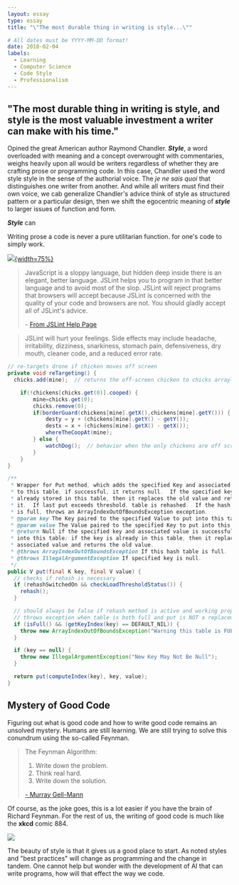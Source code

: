 ```yaml
---
layout: essay
type: essay
title: "\"The most durable thing in writing is style...\""

# All dates must be YYYY-MM-DD format!
date: 2018-02-04
labels:
  - Learning
  - Computer Science
  - Code Style
  - Professionalism
---
```


## \"The most durable thing in writing is style, and style is the most valuable investment a writer can make with his time.\" 

Opined the great American author Raymond Chandler.  _**Style**_, a word overloaded with meaning and a concept overwrought with commentaries, weighs heavily upon all would be writers regardless of whether they are crafting prose or programming code.  In this case, Chandler used the word style style in the sense of the authorial voice.  The _je ne sais quoi_ that distinguishes one writer from another.  And while all writers must find their own voice, we cab generalize Chandler's advice think of style as structured pattern or a particular design, then we shift the egocentric meaning of _**style**_ to larger issues of function and form.  

_**Style**_ can 


Writing prose a code is never a pure utilitarian function.   for one's code to simply work.  


[<img class="ui medium right floated rounded image" src="https://imgs.xkcd.com/comics/code_quality_2_2x.png">{width=75%}](https://xkcd.com/1695/)



>JavaScript is a sloppy language, but hidden deep inside there is an elegant, better language. JSLint helps you to program in that better language and to avoid most of the slop. JSLint will reject programs that browsers will accept because JSLint is concerned with the quality of your code and browsers are not. You should gladly accept all of JSLint's advice.
>
> \- [From JSLint Help Page](http://www.jslint.com/help.html)




>JSLint will hurt your feelings. Side effects may include headache, irritability, dizziness, snarkiness, stomach pain, defensiveness, dry mouth, cleaner code, and a reduced error rate.


```java
// re-targets drone if chicken moves off screen
private void reTargeting() {
  chicks.add(mine);  // returns the off-screen chicken to chicks arraylist

	if(!chickens[chicks.get(0)].cooped) {
		mine=chicks.get(0);
		chicks.remove(0);
		if(borderGuard(chickens[mine].getX(),chickens[mine].getY())) {
			desty = y + (chickens[mine].getY() - getY());
			destx = x + (chickens[mine].getX() - getX());
			whereTheCoopAt(mine);
		} else {
			watchDog();  // behavior when the only chickens are off screen
		}
	}	
}
```
	


```java
/**
 * Wrapper for Put method, which adds the specified Key and associated Value 
 * to this table, if successful, it returns null.  If the specified key is 
 * already stored in this table, then it replaces the old value and returns 
 * it.  If last put exceeds threshold, table is rehashed.  If the hash table
 * is full, throws an ArrayIndexOutOfBoundsException exception.
 * @param key The Key paired to the specified Value to put into this table.
 * @param value The Value paired to the specified Key to put into this table.
 * @return Null if the specified key and associated value is successfully put
 * into this table; if the key is already in this table, then it replaces the
 * associated value and returns the old value.
 * @throws ArrayIndexOutOfBoundsException If this hash table is full.
 * @throws IllegalArgumentException If specified key is null.
 */
public V put(final K key, final V value) {
  // checks if rehash is necessary
  if (rehashSwitchedOn && checkLoadThresholdStatus()) {
    rehash();
  }

  // should always be false if rehash method is active and working properly
  // throws exception when table is both full and put is NOT a replacement
  if (isFull() && (getKeyIndex(key) == DEFAULT_NIL)) {
    throw new ArrayIndexOutOfBoundsException("Warning this table is FULL!");
  }

  if (key == null) {
    throw new IllegalArgumentException("New Key May Not Be Null");
  }

  return put(computeIndex(key), key, value);
}
```

## Mystery of Good Code

Figuring out what is good code and how to write good code remains an unsolved mystery.  Humans are still learning.  We are still trying to solve this conundrum using the so-called Feynman.

>The Feynman Algorithm:
>
>    1. Write down the problem.
>    2. Think real hard.
>    3. Write down the solution.
>
> [- Murray Gell-Mann](http://wiki.c2.com/?FeynmanAlgorithm) 

Of course, as the joke goes, this is a lot easier if you have the brain of Richard Feynman.  For the rest of us, the writing of good code is much like the **xkcd** comic 884.

[<img class="ui large right floated rounded image" src="https://imgs.xkcd.com/comics/good_code.png">](https://xkcd.com/844/)

The beauty of style is that it gives us a good place to start.  As noted styles and "best practices" will change as programming and the change in tandem.  One cannot help but wonder with the development of AI that can write programs, how will that effect the way we code.
